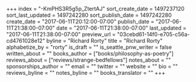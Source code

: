 +++
index = "-KmPHS3R5g5p_ZtertAJ"
sort_create_date = 1497237120
sort_last_updated = 1497242280
sort_publish_date = 1497242280
create_date = "2017-06-11T20:12:00-07:00"
publish_date = "2017-06-11T21:38:00-07:00"
date = "2017-06-11T21:38:00-07:00"
last_updated = "2017-06-11T21:38:00-07:00"
preview_url = "03cebd61-14f0-e705-c56a-cd4761028e12"
byline = "Richard Rorty"
title = "Richard Rorty"
alphabetize_by = "rorty"
is_draft = ""
is_seattle_pnw_writer = false
written_about = ""
books_author = ["books/philosophy-as-poetry"]
reviews_about = ["reviews/strange-bedfellows"]
notes_about = ""
sponsorships_author = ""
email = ""
twitter = ""
website = ""
bio = ""
reviews_byline = ""
notes_byline = ""
books_translator = ""
+++
